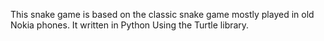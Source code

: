 This snake game is based on the classic snake game mostly played in old Nokia phones.
It written in Python Using the Turtle library.
